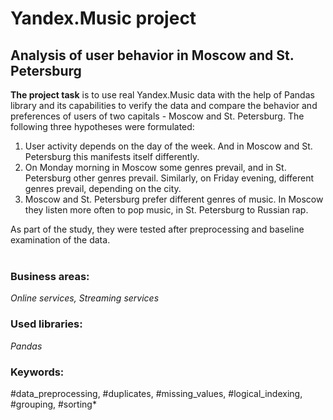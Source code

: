 # Yandex.Music project
## Analysis of user behavior in Moscow and St. Petersburg

**The project task** is to use real Yandex.Music data with the help of Pandas library and its capabilities to verify the data and compare the behavior and preferences of users of two capitals - Moscow and St. Petersburg. The following three hypotheses were formulated:

1. User activity depends on the day of the week. And in Moscow and St. Petersburg this manifests itself differently.
2. On Monday morning in Moscow some genres prevail, and in St. Petersburg other genres prevail. Similarly, on Friday evening, different genres prevail, depending on the city.
3. Moscow and St. Petersburg prefer different genres of music. In Moscow they listen more often to pop music, in St. Petersburg to Russian rap.

As part of the study, they were tested after preprocessing and baseline examination of the data. <br><br>

### Business areas:
*Online services, Streaming services*

### Used libraries:
*Pandas*

### Keywords:
#data_preprocessing, #duplicates, #missing_values, #logical_indexing, #grouping, #sorting*
